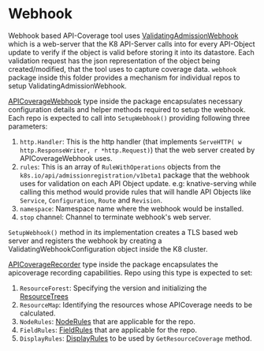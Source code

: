 # Webhook

Webhook based API-Coverage tool uses
[ValidatingAdmissionWebhook](https://kubernetes.io/docs/reference/access-authn-authz/admission-controllers/#validatingadmissionwebhook)
which is a web-server that the K8 API-Server calls into for every API-Object
update to verify if the object is valid before storing it into its datastore.
Each validation request has the json representation of the object being
created/modified, that the tool uses to capture coverage data. `webhook` package
inside this folder provides a mechanism for individual repos to setup
ValidatingAdmissionWebhook.

[APICoverageWebhook](webhook.go) type inside the package encapsulates necessary
configuration details and helper methods required to setup the webhook. Each
repo is expected to call into `SetupWebhook()` providing following three
parameters:

1. `http.Handler`: This is the http handler (that implements
   `ServeHTTP( w http.ResponseWriter, r *http.Request)`) that the web server
   created by APICoverageWebhook uses.
1. `rules`: This is an array of `RuleWithOperations` objects from the
   `k8s.io/api/admissionregistration/v1beta1` package that the webhook uses for
   validation on each API Object update. e.g: knative-serving while calling this
   method would provide rules that will handle API Objects like `Service`,
   `Configuration`, `Route` and `Revision`.
1. `namespace`: Namespace name where the webhook would be installed.
1. `stop` channel: Channel to terminate webhook's web server.

`SetupWebhook()` method in its implementation creates a TLS based web server and
registers the webhook by creating a ValidatingWebhookConfiguration object inside
the K8 cluster.

[APICoverageRecorder](apicoverage_recorder.go) type inside the package
encapsulates the apicoverage recording capabilities. Repo using this type is
expected to set:

1. `ResourceForest`: Specifying the version and initializing the
   [ResourceTrees](../resourcetree/resourcetree.go)
1. `ResourceMap`: Identifying the resources whose APICoverage needs to be
   calculated.
1. `NodeRules`: [NodeRules](../resourcetree/rule.go) that are applicable for the
   repo.
1. `FieldRules`: [FieldRules](../resourcetree/rule.go) that are applicable for
   the repo.
1. `DisplayRules`: [DisplayRules](../view/jsontype_display.go) to be used by
   `GetResourceCoverage` method.
